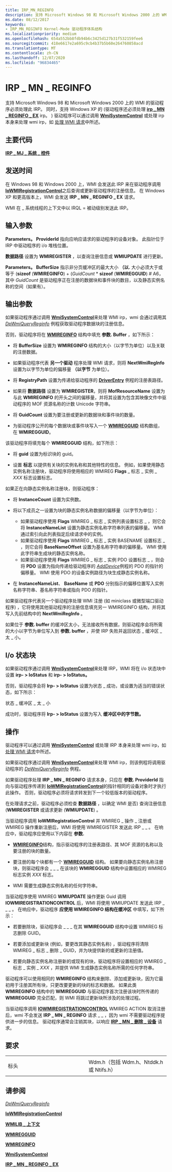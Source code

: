```yaml
---
title: IRP_MN_REGINFO
description: 支持 Microsoft Windows 98 和 Microsoft Windows 2000 上的 WMI 的驱动程序必须处理此 IRP。
ms.date: 08/12/2017
keywords:
- IRP_MN_REGINFO Kernel-Mode 驱动程序体系结构
ms.localizationpriority: medium
ms.openlocfilehash: 654a552bb8fdb94b6c3425d127b31f532159fee6
ms.sourcegitcommit: 418e6617e2a695c9cb4b37b5b60e264760858acd
ms.translationtype: MT
ms.contentlocale: zh-CN
ms.lasthandoff: 12/07/2020
ms.locfileid: "96834465"
---
```

# <a name="irp_mn_reginfo"></a>IRP \_ MN \_ REGINFO


支持 Microsoft Windows 98 和 Microsoft Windows 2000 上的 WMI 的驱动程序必须处理此 IRP。 同时，支持 Windows XP 的 (驱动程序还必须处理 [**irp \_ MN \_ REGINFO \_ EX**](irp-mn-reginfo-ex.md) irp。 ) 驱动程序可以通过调用 [**WmiSystemControl**](/windows-hardware/drivers/ddi/wmilib/nf-wmilib-wmisystemcontrol) 或处理 irp 本身来处理 wmi irp，如 [处理 WMI 请求](./handling-wmi-requests.md)中所述。

<a name="major-code"></a>主要代码
----------

[**IRP \_ MJ \_ 系统 \_ 控件**](irp-mj-system-control.md)

<a name="when-sent"></a>发送时间
---------

在 Windows 98 和 Windows 2000 上，WMI 会发送此 IRP 来在驱动程序调用 [**IoWMIRegistrationControl**](/windows-hardware/drivers/ddi/wdm/nf-wdm-iowmiregistrationcontrol)之后查询或更新驱动程序的注册信息。 在 Windows XP 和更高版本上，WMI 会发送 **IRP \_ MN \_ REGINFO \_ EX** 请求。

WMI 在 \_ 系统线程的上下文中以 IRQL = 被动级别发送此 IRP。

## <a name="input-parameters"></a>输入参数


**Parameters。 ProviderId** 指向应响应请求的驱动程序的设备对象。 此指针位于 IRP 中驱动程序的 i/o 堆栈位置。

**数据路径** 设置为 **WMIREGISTER** ，以查询注册信息或 **WMIUPDATE** 进行更新。

**Parameters。 BufferSize** 指示非分页缓冲区的最大大小 **（以.** 大小必须大于或等于 (**sizeof** (**WMIREGINFO**) + (*GuidCount* \* **sizeof** (**WMIREGGUID**) # A6，其中 *GuidCount* 是驱动程序正在注册的数据块和事件块的数目，以及静态实例名称的空间（如果有）。

## <a name="output-parameters"></a>输出参数


如果驱动程序通过调用 [**WmiSystemControl**](/windows-hardware/drivers/ddi/wmilib/nf-wmilib-wmisystemcontrol)来处理 WMI irp，wmi 会通过调用其 [*DpWmiQueryReginfo*](/windows-hardware/drivers/ddi/wmilib/nc-wmilib-wmi_query_reginfo_callback) 例程获取驱动程序数据块的注册信息。

否则，驱动程序将在 [**WMIREGINFO**](/windows-hardware/drivers/ddi/wmistr/ns-wmistr-wmireginfow) 结构中填充 **参数. Buffer** ，如下所示：

-   将 **BufferSize** 设置为 **WMIREGINFO** 结构的大小（以字节为单位）以及关联的注册数据。

-   如果驱动程序代表 **另一个驱动** 程序处理 WMI 请求，则将 **NextWmiRegInfo** 设置为以字节为单位的偏移量 **（以字节** 为单位）。

-   将 **RegistryPath** 设置为传递给驱动程序的 [**DriverEntry**](/windows-hardware/drivers/ddi/wdm/nc-wdm-driver_initialize) 例程的注册表路径。

-   如果将 **数据路径** 设置为 **WMIREGISTER**，则将 **MofResourceName** 设置为与此 **WMIREGINFO** 的开头之间的偏移量，并将其设置为包含其映像文件中驱动程序的 MOF 资源名称的计数 Unicode 字符串。

-   将 **GuidCount** 设置为要注册或更新的数据块和事件块的数量。

-   为驱动程序公开的每个数据块或事件块写入一个 [**WMIREGGUID**](/windows-hardware/drivers/ddi/wmistr/ns-wmistr-wmiregguidw) 结构数组，在 **WMIREGGUID**。

该驱动程序将填充每个 **WMIREGGUID** 结构，如下所示：

-   将 **guid** 设置为标识块的 guid。

-   设置 **标志** 以提供有关块的实例名称和其他特性的信息。 例如，如果使用静态实例名称注册块，驱动程序将使用相应的 WMIREG **Flags** \_ 标志 \_ 实例 \_ *XXX* 标志设置标志。

如果正在向静态实例名称注册块，则驱动程序：

-   将 **InstanceCount** 设置为实例数。

-   将以下成员之一设置为块的静态实例名称数据的偏移量（以字节为单位）：
    -   如果驱动程序使用 **Flags** WMIREG \_ 标志 \_ 实例列表设置标志 \_ ，则它会将 **InstanceNameList** 设置为静态实例名称字符串列表的偏移量。 WMI 通过索引向此列表指定后续请求中的实例。
    -   如果驱动程序使用 **Flags** WMIREG \_ 标志 \_ 实例 BASENAME 设置标志 \_ ，则它会将 **BaseNameOffset** 设置为基名称字符串的偏移量。 WMI 使用此字符串生成块的静态实例名称。
    -   如果驱动程序使用 **Flags** WMIREG \_ 标志 \_ 实例 PDO 设置标志 \_ ，则会将 **PDO** 设置为指向传递给驱动程序的 [*AddDevice*](/windows-hardware/drivers/ddi/wdm/nc-wdm-driver_add_device)例程的 PDO 的指针的偏移量。 WMI 使用 PDO 的设备实例路径为块生成静态实例名称。
-   在 **InstanceNameList**、 **BaseName** 或 **PDO** 分别指示的偏移位置写入实例名称字符串、基名称字符串或指向 PDO 的指针。

如果驱动程序代表另一个驱动程序处理 WMI 注册 (如 miniclass 或微型端口驱动程序) ，它将使用其他驱动程序的注册信息填充另一 WMIREGINFO 结构，并将其写入先前结构中的 **NextWmiRegInfo** 。

如果位于 **参数. buffer** 的缓冲区太小，无法接收所有数据，则驱动程序会将所需的大小以字节为单位写入到 **参数. buffer** ，并使 IRP 失败并返回状态 \_ 缓冲区 \_ 太 \_ 小。

## <a name="io-status-block"></a>I/o 状态块


如果驱动程序通过调用 [**WmiSystemControl**](/windows-hardware/drivers/ddi/wmilib/nf-wmilib-wmisystemcontrol)来处理 IRP，WMI 将在 i/o 状态块中设置 **irp- &gt; IoStatus** 和 **irp- &gt; IoStatus。**

否则，驱动程序会将 **Irp- &gt; IoStatus** 设置为状态 \_ 成功，或设置为适当的错误状态，如下所示：

状态 \_ 缓冲区 \_ 太 \_ 小

成功时，驱动程序将 **Irp- &gt; IoStatus** 设置为写入 **缓冲区中的字节数。**

<a name="operation"></a>操作
---------

驱动程序可以通过调用 [**WmiSystemControl**](/windows-hardware/drivers/ddi/wmilib/nf-wmilib-wmisystemcontrol) 或处理 IRP 本身来处理 wmi irp，如 [处理 WMI 请求](./handling-wmi-requests.md)中所述。

如果驱动程序通过调用 [**WmiSystemControl**](/windows-hardware/drivers/ddi/wmilib/nf-wmilib-wmisystemcontrol)来处理 WMI irp，则该例程将调用驱动程序的 [*DpWmiQueryReginfo*](/windows-hardware/drivers/ddi/wmilib/nc-wmilib-wmi_query_reginfo_callback) 例程。

如果驱动程序处理 **IRP \_ MN \_ REGINFO** 请求本身，只应在 **参数. ProviderId** 指向与驱动程序传递到 [**IoWMIRegistrationControl**](/windows-hardware/drivers/ddi/wdm/nf-wdm-iowmiregistrationcontrol)的指针相同的设备对象时才执行此操作。 否则，驱动程序必须将请求转发到下一个较低版本的驱动程序。

在处理请求之前，驱动程序必须检查 **数据路径** ，以确定 WMI 是否) 查询注册信息 (**WMIREGISTER** 或请求更新 (**WMIUPDATE**) 。

当驱动程序调用 **IoWMIRegistrationControl** 并 WMIREG \_ 操作 \_ 注册或 WMIREG 操作重新注册后，WMI 将使用 WMIREGISTER 发送此 IRP \_ \_ 。 在响应中，驱动程序应使用以下内容在 **参数.**

-   [**WMIREGINFO**](/windows-hardware/drivers/ddi/wmistr/ns-wmistr-wmireginfow)结构，指示驱动程序的注册表路径、其 MOF 资源的名称以及要注册的块的数量。

-   要注册的每个块都有一个 [**WMIREGGUID**](/windows-hardware/drivers/ddi/wmistr/ns-wmistr-wmiregguidw) 结构。 如果要向静态实例名称注册块，则驱动程序会 \_ \_ \_ 在该块的 **WMIREGGUID** 结构中设置相应的 WMIREG 标志实例 *XXX* 标志。

-   WMI 需要生成静态实例名称的任何字符串。

当驱动程序使用 WMIREG **WMIUPDATE** 操作更新 Guid 调用 **IOWMIREGISTRATIONCONTROL** 后，WMI 将使用 WMIUPDATE 发送此 IRP \_ \_ \_ 。 在响应中，驱动程序 **应使用 WMIREGINFO 结构在缓冲区** 中填写，如下所示：

-   若要删除块，驱动程序会 \_ \_ \_ 在其 **WMIREGGUID** 结构中设置 WMIREG 标志删除 GUID。

-   若要添加或更新块 (例如，要更改其静态实例名称) ，驱动程序将清除 WMIREG \_ 标志 \_ 删除 \_ GUID，并为块提供新的或更新的注册值。

-   若要向静态实例名称注册新的或现有的块，驱动程序将设置相应的 WMIREG \_ 标志 \_ 实例 \_ *XXX* ，并提供 WMI 生成静态实例名称所需的任何字符串。

驱动程序可以使用相同的 **WMIREGINFO** 结构来删除、添加或更新块，因为它最初用于注册其所有块，只更改要更新的块的标志和数据。 如果此类 **WMIREGINFO** 结构中的 **WMIREGGUID** 与驱动程序首次注册该块时所传递的 **WMIREGGUID** 完全匹配，则 WMI 将跳过更新块所涉及的处理过程。

当驱动程序调用 [**IOWMIREGISTRATIONCONTROL**](/windows-hardware/drivers/ddi/wdm/nf-wdm-iowmiregistrationcontrol) WMIREG ACTION 取消注册后，wmi 不会发送 **IRP \_ MN \_ REGINFO** 请求 \_ \_ ，因为 wmi 不需要驱动程序提供进一步的信息。 驱动程序通常会注销其块，以响应 [**IRP \_ MN \_ 删除 \_ 设备**](irp-mn-remove-device.md) 请求。

<a name="requirements"></a>要求
------------

<table>
<colgroup>
<col width="50%" />
<col width="50%" />
</colgroup>
<tbody>
<tr class="odd">
<td><p>标头</p></td>
<td>Wdm.h（包括 Wdm.h、Ntddk.h 或 Ntifs.h）</td>
</tr>
</tbody>
</table>

## <a name="see-also"></a>请参阅


[*DpWmiQueryReginfo*](/windows-hardware/drivers/ddi/wmilib/nc-wmilib-wmi_query_reginfo_callback)

[**IoWMIRegistrationControl**](/windows-hardware/drivers/ddi/wdm/nf-wdm-iowmiregistrationcontrol)

[**WMILIB \_ 上下文**](/windows-hardware/drivers/ddi/wmilib/ns-wmilib-_wmilib_context)

[**WMIREGGUID**](/windows-hardware/drivers/ddi/wmistr/ns-wmistr-wmiregguidw)

[**WMIREGINFO**](/windows-hardware/drivers/ddi/wmistr/ns-wmistr-wmireginfow)

[**WmiSystemControl**](/windows-hardware/drivers/ddi/wmilib/nf-wmilib-wmisystemcontrol)

[**IRP \_ MN \_ REGINFO \_ EX**](irp-mn-reginfo-ex.md)

 

